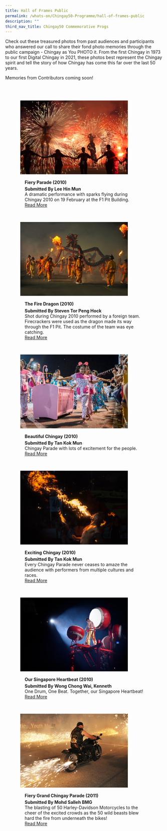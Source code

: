 ```yaml
---
title: Hall of Frames Public
permalink: /whats-on/Chingay50-Programme/hall-of-frames-public
description: ""
third_nav_title: Chingay50 Commemorative Progs
---
```



Check out these treasured photos from past audiences and participants who answered our call to share their fond photo memories through the public campaign - Chingay as You PHOTO it. From the first Chingay in 1973 to our first Digital Chingay in 2021, these photos best represent the Chingay spirit and tell the story of how Chingay has come this far over the last 50 years.

Memories from Contributors coming soon!

<ul style="display: grid; grid-template-columns: repeat(auto-fit, minmax(300px, 1fr)); gap: 2rem; margin: 4rem 5vw; padding: 0; list-style-type: none;">
        <li>
            <div style="position: relative; display: block; height: 100%;  overflow: hidden; text-decoration: none;">
                <img style="height:235px;width:343px;" src="/images/Hall%20of%20Frames/fiery-parade.jpg">
                <div style="position: relative; display: flex; align-items: center; gap: 2em; padding: 1em 1em 0;">
                    <h3 style="font-size: 1em; margin: 0 0 .3em;">Fiery Parade (2010)</h3>
                </div>
                <p style="padding: 0 1em 1em;margin: 0; overflow: hidden;">
                    <b>Submitted By Lee Hin Mun</b><br />
                    A dramatic performance with sparks flying during Chingay 2010 on 19 February at the F1 Pit Building.<br>
                    <a href="/hall-of-frames/fiery-parade-2010">Read More</a>
                </p>
            </div>
        </li>
        <li>
            <div style="position: relative; display: block; height: 100%;  overflow: hidden; text-decoration: none;">
                <img style="height:235px;width:343px;" src="/images/Hall%20of%20Frames/the-fire-dragon.jpg">
                <div style="position: relative; display: flex; align-items: center; gap: 2em; padding: 1em 1em 0;">
                    <h3 style="font-size: 1em; margin: 0 0 .3em;">The Fire Dragon (2010)</h3>
                </div>
                <p style="padding: 0 1em 1em;margin: 0; overflow: hidden;">
                    <b>Submitted By Steven Tor Peng Hock</b><br />
                    Shot during Chingay 2010 performed by a foreign team. Firecrackers were used as the dragon made its way through the F1 Pit. The costume of the team was eye catching.<br>
                    <a href="/hall-of-frames/the-fire-dragon-2010">Read More</a>
                </p>
            </div>
        </li>
        <li>
            <div style="position: relative; display: block; height: 100%;  overflow: hidden; text-decoration: none;">
                <img style="height:235px;width:343px;" src="/images/Hall%20of%20Frames/beautiful-chingay.jpg">
                <div style="position: relative; display: flex; align-items: center; gap: 2em; padding: 1em 1em 0;">
                    <h3 style="font-size: 1em; margin: 0 0 .3em;">Beautiful Chingay (2010)</h3>
                </div>
                <p style="padding: 0 1em 1em;margin: 0; overflow: hidden;">
                    <b>Submitted By Tan Kok Mun</b><br />
                    Chingay Parade with lots of excitement for the people.<br>
                    <a href="/hall-of-frames/beautiful-chingay-2010">Read More</a>
                </p>
            </div>
        </li>
        <li>
            <div style="position: relative; display: block; height: 100%;  overflow: hidden; text-decoration: none;">
                <img style="height:235px;width:343px;" src="/images/Hall%20of%20Frames/exciting-chingay(2010).jpg">
                <div style="position: relative; display: flex; align-items: center; gap: 2em; padding: 1em 1em 0;">
                    <h3 style="font-size: 1em; margin: 0 0 .3em;">Exciting Chingay (2010)</h3>
                </div>
                <p style="padding: 0 1em 1em;margin: 0; overflow: hidden;">
                    <b>Submitted By Tan Kok Mun</b><br />
                    Every Chingay Parade never ceases to amaze the audience with performers from multiple cultures and races.<br>
                    <a href="/hall-of-frames/exciting-chingay-2010">Read More</a>
                </p>
            </div>
        </li>
        <li>
            <div style="position: relative; display: block; height: 100%;  overflow: hidden; text-decoration: none;">
                <img style="height:235px;width:343px;" src="/images/Hall%20of%20Frames/our-singapore-heartbeat(2010).jpg">
                <div style="position: relative; display: flex; align-items: center; gap: 2em; padding: 1em 1em 0;">
                    <h3 style="font-size: 1em; margin: 0 0 .3em;">Our Singapore Heartbeat (2010)</h3>
                </div>
                <p style="padding: 0 1em 1em;margin: 0; overflow: hidden;">
                    <b>Submitted By Wong Chong Wai, Kenneth</b><br />
                    One Drum, One Beat. Together, our Singapore Heartbeat!<br>
                    <a href="/hall-of-frames/our-singapore-heartbeat-2010">Read More</a>
                </p>
            </div>
        </li>
        <li>
            <div style="position: relative; display: block; height: 100%;  overflow: hidden; text-decoration: none;">
                <img style="height:235px;width:343px;" src="/images/Hall%20of%20Frames/fiery-grand-chingay-parade-2011.jpeg">
                <div style="position: relative; display: flex; align-items: center; gap: 2em; padding: 1em 1em 0;">
                    <h3 style="font-size: 1em; margin: 0 0 .3em;">Fiery Grand Chingay Parade (2011)</h3>
                </div>
                <p style="padding: 0 1em 1em;margin: 0; overflow: hidden;">
                    <b>Submitted By Mohd Salleh BMG</b><br />
                    The blasting of 50 Harley-Davidson Motorcycles to the cheer of the excited crowds as the 50 wild beasts blew hard the fire from underneath the bikes!<br>
                    <a href="/hall-of-frames/fiery-grand-chingay-parade-2011">Read More</a>
                </p>
            </div>
        </li>
    </ul>